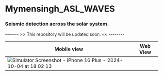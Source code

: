 # Mymensingh_ASL_WAVES
### Seismic detection across the solar system.
------- >>  This repository will be updated soon. << --------



|Mobile view|Web View|
|---|---|
|![Simulator Screenshot - iPhone 16 Plus - 2024-10-04 at 18 02 13](https://github.com/user-attachments/assets/164f3383-de97-4f42-9238-38ad4a16d067) | |


